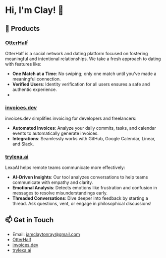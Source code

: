# Hi, I'm Clay! 👋

## 🚀 Products

### [OtterHalf](https://tryotterhalf.com)
OtterHalf is a social network and dating platform focused on fostering meaningful and intentional relationships. We take a fresh approach to dating with features like:
- **One Match at a Time**: No swiping; only one match until you've made a meaningful connection.
- **Verified Users**: Identity verification for all users ensures a safe and authentic experience.
- 

### [invoices.dev](https://invoices.dev)
invoices.dev simplifies invoicing for developers and freelancers:
- **Automated Invoices**: Analyze your daily commits, tasks, and calendar events to automatically generate invoices.
- **Integrations**: Seamlessly works with GitHub, Google Calendar, Linear, and Slack.

### [trylexa.ai](https://trylexa.ai/)
LexaAI helps remote teams communicate more effectively:
- **AI-Driven Insights**: Our tool analyzes conversations to help teams communicate with empathy and clarity.
- **Emotional Analysis**: Detects emotions like frustration and confusion in messages to resolve misunderstandings early.
- **Threaded Conversations**: Dive deeper into feedback by starting a thread. Ask questions, vent, or engage in philosophical discussions!

## 📫 Get in Touch
- Email: iamclaytonray@gmail.com
- [OtterHalf](https://tryotterhalf.com)
- [invoices.dev](https://invoices.dev)
- [trylexa.ai](https://trylexa.ai)
